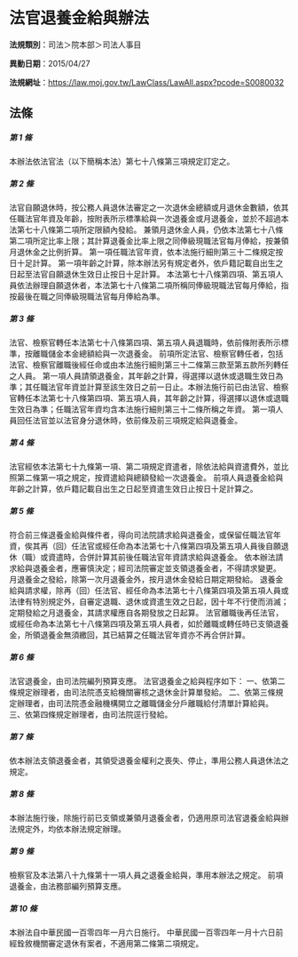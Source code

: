 # 法官退養金給與辦法

**法規類別**：司法＞院本部＞司法人事目

**異動日期**：2015/04/27  

**法規網址**：https://law.moj.gov.tw/LawClass/LawAll.aspx?pcode=S0080032





## 法條
##### 第 1 條
本辦法依法官法（以下簡稱本法）第七十八條第三項規定訂定之。

##### 第 2 條
法官自願退休時，按公務人員退休法審定之一次退休金總額或月退休金數額，依其任職法官年資及年齡，按附表所示標準給與一次退養金或月退養金，並於不超過本法第七十八條第二項所定限額內發給。
兼領月退休金人員，仍依本法第七十八條第二項所定比率上限；其計算退養金比率上限之同俸級現職法官每月俸給，按兼領月退休金之比例折算。
第一項任職法官年資，依本法施行細則第三十二條規定按日十足計算。
第一項年齡之計算，除本辦法另有規定者外，依戶籍記載自出生之日起至法官自願退休生效日止按日十足計算。
本法第七十八條第四項、第五項人員依法辦理自願退休者，本法第七十八條第二項所稱同俸級現職法官每月俸給，指按最後在職之同俸級現職法官每月俸給為準。

##### 第 3 條
法官、檢察官轉任本法第七十八條第四項、第五項人員退職時，依前條附表所示標準，按離職儲金本金總額給與一次退養金。
前項所定法官、檢察官轉任者，包括法官、檢察官離職後經任命或由本法施行細則第三十二條第三款至第五款所列轉任之人員。
第一項人員請領退養金，其年齡之計算，得選擇以退休或退職生效日為準；其任職法官年資並計算至該生效日之前一日止。本辦法施行前已由法官、檢察官轉任本法第七十八條第四項、第五項人員，其年齡之計算，得選擇以退休或退職生效日為準；任職法官年資均含本法施行細則第三十二條所稱之年資。
第一項人員回任法官並以法官身分退休時，依前條及前三項規定給與退養金。

##### 第 4 條
法官經依本法第七十九條第一項、第二項規定資遣者，除依法給與資遣費外，並比照第二條第一項之規定，按資遣給與總額發給一次退養金。
前項人員退養金給與年齡之計算，依戶籍記載自出生之日起至資遣生效日止按日十足計算之。

##### 第 5 條
符合前三條退養金給與條件者，得向司法院請求給與退養金，或保留任職法官年資，俟其再（回）任法官或經任命為本法第七十八條第四項及第五項人員後自願退休（職）或資遣時，合併計算其前後任職法官年資請求給與退養金。
依本辦法請求給與退養金者，應審慎決定；經司法院審定並支領退養金者，不得請求變更。
月退養金之發給，除第一次月退養金外，按月退休金發給日期定期發給。
退養金給與請求權，除再（回）任法官、經任命為本法第七十八條第四項及第五項人員或法律有特別規定外，自審定退職、退休或資遣生效之日起，因十年不行使而消滅；定期發給之月退養金，其請求權應自各期發放之日起算。
法官離職後再任法官，或經任命為本法第七十八條第四項及第五項人員者，如於離職或轉任時已支領退養金，所領退養金無須繳回，其已結算之任職法官年資亦不再合併計算。

##### 第 6 條
法官退養金，由司法院編列預算支應。
法官退養金之給與程序如下：
一、依第二條規定辦理者，由司法院憑支給機關審核之退休金計算單發給。
二、依第三條規定辦理者，由司法院憑金融機構開立之離職儲金分戶離職給付清單計算給與。
三、依第四條規定辦理者，由司法院逕行發給。

##### 第 7 條
依本辦法支領退養金者，其領受退養金權利之喪失、停止，準用公務人員退休法之規定。

##### 第 8 條
本辦法施行後，除施行前已支領或兼領月退養金者，仍適用原司法官退養金給與辦法規定外，均依本辦法規定辦理。

##### 第 9 條
檢察官及本法第八十九條第十一項人員之退養金給與，準用本辦法之規定。
前項退養金，由法務部編列預算支應。

##### 第 10 條
本辦法自中華民國一百零四年一月六日施行。
中華民國一百零四年一月十六日前經銓敘機關審定退休有案者，不適用第二條第二項規定。


